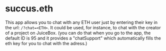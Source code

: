 # succus.eth
This app allows you to chat with any ETH user just by entering their key in the url: `/?chat=<ETH>`. It could be used, for instance, to chat with the creator of a project on JuiceBox. (you can do that when you go to the app, the default ID is 95 and it provides a "chatSupport" which automatically fills the eth key for you to chat with the adress.)
